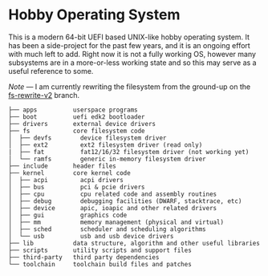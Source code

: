 # Hobby Operating System

This is a modern 64-bit UEFI based UNIX-like hobby operating system. It has been a side-project
for the past few years, and it is an ongoing effort with much left to add. Right now it is not
a fully working OS, however many subsystems are in a more-or-less working state and so this may 
serve as a useful reference to some.

*Note* — I am currently rewriting the filesystem from the ground-up on the 
[fs-rewrite-v2](https://github.com/aar10n/osdev/tree/fs-rewrite-v2) branch.

```
├── apps          userspace programs
├── boot          uefi edk2 bootloader
├── drivers       external device drivers
├── fs            core filesystem code
│  ├── devfs        device filesystem driver
│  ├── ext2         ext2 filesystem driver (read only)
|  ├── fat          fat12/16/32 filesystem driver (not working yet)
│  └── ramfs        generic in-memory filesystem driver 
├── include       header files
├── kernel        core kernel code
│  ├── acpi         acpi drivers
│  ├── bus          pci & pcie drivers
│  ├── cpu          cpu related code and assembly routines
│  ├── debug        debugging facilities (DWARF, stacktrace, etc)
│  ├── device       apic, ioapic and other related drivers
│  ├── gui          graphics code
│  ├── mm           memory management (physical and virtual)
│  ├── sched        scheduler and scheduling algorithms
│  └── usb          usb and usb device drivers
├── lib           data structure, algorithm and other useful libraries
├── scripts       utility scripts and support files
├── third-party   third party dependencies
└── toolchain     toolchain build files and patches 
``` 
